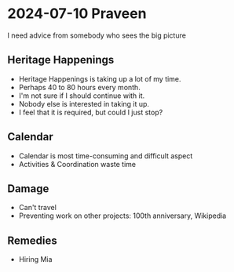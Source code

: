 # 2024-07-10 Praveen

I need advice from somebody who sees the big picture

## Heritage Happenings

* Heritage Happenings is taking up a lot of my time.
* Perhaps 40 to 80 hours every month.
* I'm not sure if I should continue with it.
* Nobody else is interested in taking it up.
* I feel that it is required, but could I just stop?

## Calendar

* Calendar is most time-consuming and difficult aspect
* Activities & Coordination waste time

## Damage

* Can't travel
* Preventing work on other projects: 100th anniversary, Wikipedia

## Remedies

* Hiring Mia
